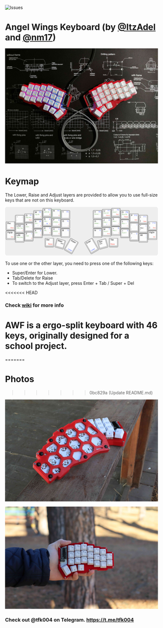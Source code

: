 ![Issues](https://img.shields.io/bitbucket/issues/doryan04/AngelWings-keyboard)

# Angel Wings Keyboard (by [@ItzAdel](https://github.com/doryan04) and [@nm17](https://github.com/nm17))

![Main Photo](photos/awf(6).jpg)

# Keymap

The Lower, Raise and Adjust layers are provided to allow you to use full-size keys that are not on this keyboard.

![Keymap](thumb/Keymap.png)

To use one or the other layer, you need to press one of the following keys:
- Super/Enter for Lower.
- Tab/Delete for Raise
- To switch to the Adjust layer, press Enter + Tab / Super + Del

<<<<<<< HEAD
### Check [wiki](https://github.com/ItzAdel/AngelWings-keyboard/wiki/INFO) for more info

# AWF is a ergo-split keyboard with 46 keys, originally designed for a school project.
=======
# Photos
>>>>>>> 0bc829a (Update README.md)

![Photo 3](photos/awf(3).jpg)

![Photo 4](photos/awf(4).jpg)

### Check out @tfk004 on Telegram. https://t.me/tfk004
